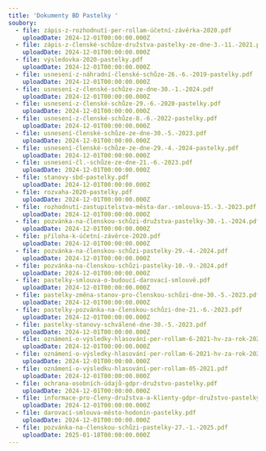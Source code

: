 ```yaml
---
title: 'Dokumenty BD Pastelky '
soubory:
  - file: zápis-z-rozhodnutí-per-rollam-účetní-závěrka-2020.pdf
    uploadDate: 2024-12-01T00:00:00.000Z
  - file: zápis-z-členské-schůze-družstva-pastelky-ze-dne-3.-11.-2021.pdf
    uploadDate: 2024-12-01T00:00:00.000Z
  - file: výsledovka-2020-pastelky.pdf
    uploadDate: 2024-12-01T00:00:00.000Z
  - file: usnesení-z-náhradní-členské-schůze-26.-6.-2019-pastelky.pdf
    uploadDate: 2024-12-01T00:00:00.000Z
  - file: usnesení-z-členské-schůze-ze-dne-30.-1.-2024.pdf
    uploadDate: 2024-12-01T00:00:00.000Z
  - file: usnesení-z-členské-schůze-29.-6.-2020-pastelky.pdf
    uploadDate: 2024-12-01T00:00:00.000Z
  - file: usnesení-z-členské-schůze-8.-6.-2022-pastelky.pdf
    uploadDate: 2024-12-01T00:00:00.000Z
  - file: usnesení-členské-schůze-ze-dne-30.-5.-2023.pdf
    uploadDate: 2024-12-01T00:00:00.000Z
  - file: usnesení-členské-schůze-ze-dne-29.-4.-2024-pastelky.pdf
    uploadDate: 2024-12-01T00:00:00.000Z
  - file: usnesení-čl.-schůze-ze-dne-21.-6.-2023.pdf
    uploadDate: 2024-12-01T00:00:00.000Z
  - file: stanovy-sbd-pastelky.pdf
    uploadDate: 2024-12-01T00:00:00.000Z
  - file: rozvaha-2020-pastelky.pdf
    uploadDate: 2024-12-01T00:00:00.000Z
  - file: rozhodnutí-zastupitelstva-města-dar.-smlouva-15.-3.-2023.pdf
    uploadDate: 2024-12-01T00:00:00.000Z
  - file: pozvánka-na-členskou-schůzi-družstva-pastelky-30.-1.-2024.pdf
    uploadDate: 2024-12-01T00:00:00.000Z
  - file: příloha-k-účetní-závěrce-2020.pdf
    uploadDate: 2024-12-01T00:00:00.000Z
  - file: pozvánka-na-členskou-schůzi-pastelky-29.-4.-2024.pdf
    uploadDate: 2024-12-01T00:00:00.000Z
  - file: pozvánka-na-členskou-schůzi-pastelky-10.-9.-2024.pdf
    uploadDate: 2024-12-01T00:00:00.000Z
  - file: pastelky-smlouva-o-budoucí-darovací-smlouvě.pdf
    uploadDate: 2024-12-01T00:00:00.000Z
  - file: pastelky-změna-stanov-pro-členskou-schůzi-dne-30.-5.-2023.pdf
    uploadDate: 2024-12-01T00:00:00.000Z
  - file: pastelky-pozvánka-na-členskou-schůzi-dne-21.-6.-2023.pdf
    uploadDate: 2024-12-01T00:00:00.000Z
  - file: pastelky-stanovy-schválené-dne-30.-5.-2023.pdf
    uploadDate: 2024-12-01T00:00:00.000Z
  - file: oznámení-o-výsledky-hlasování-per-rollam-6-2021-hv-za-rok-2020-.pdf
    uploadDate: 2024-12-01T00:00:00.000Z
  - file: oznámení-o-výsledky-hlasování-per-rollam-6-2021-hv-za-rok-2020-.pdf
    uploadDate: 2024-12-01T00:00:00.000Z
  - file: oznámení-o-výsledku-hlasování-per-rollam-05-2021.pdf
    uploadDate: 2024-12-01T00:00:00.000Z
  - file: ochrana-osobních-údajů-gdpr-družstvo-pastelky.pdf
    uploadDate: 2024-12-01T00:00:00.000Z
  - file: informace-pro-členy-družstva-a-klienty-gdpr-družstvo-pastelky.pdf
    uploadDate: 2024-12-01T00:00:00.000Z
  - file: darovací-smlouva-město-hodonín-pastelky.pdf
    uploadDate: 2024-12-01T00:00:00.000Z
  - file: pozvánka-na-členskou-schůzi-pastelky-27.-1.-2025.pdf
    uploadDate: 2025-01-18T00:00:00.000Z
---
```

